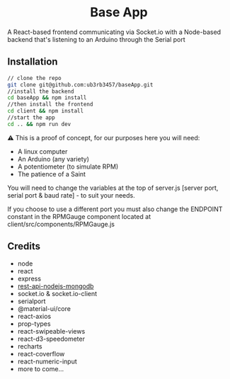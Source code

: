 <h1 align="center">Base App</h1>

A React-based frontend communicating via Socket.io with a Node-based backend that's listening to an Arduino through the Serial port

## Installation


```sh
// clone the repo
git clone git@github.com:ub3rb3457/baseApp.git
//install the backend
cd baseApp && npm install
//then install the frontend
cd client && npm install
//start the app
cd .. && npm run dev
```

⚠️ This is a proof of concept, for our purposes here you will need:

* A linux computer
* An Arduino (any variety) 
* A potentiometer (to simulate RPM)
* The patience of a Saint

You will need to change the variables at the top of server.js [server port, serial port & baud rate] - to suit your needs. 

If you choose to use a different port you must also change the ENDPOINT constant in the RPMGauge component located at client/src/components/RPMGauge.js

## Credits

* node
* react
* express
* [rest-api-nodejs-mongodb](https://github.com/maitraysuthar/rest-api-nodejs-mongodb)
* socket.io & socket.io-client
* serialport
* @material-ui/core
* react-axios
* prop-types
* react-swipeable-views
* react-d3-speedometer
* recharts
* react-coverflow
* react-numeric-input
* more to come...
